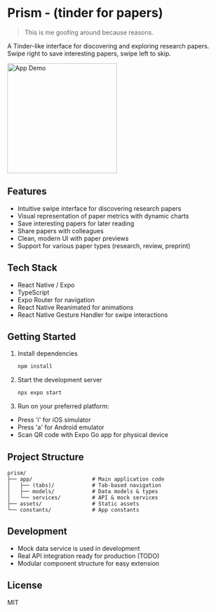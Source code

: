 # Prism - (tinder for papers)
> This is me goofing around because reasons.

A Tinder-like interface for discovering and exploring research papers. 
Swipe right to save interesting papers, swipe left to skip.

<img src="screenshots/cap.gif" alt="App Demo" width="250"/>

## Features

- Intuitive swipe interface for discovering research papers
- Visual representation of paper metrics with dynamic charts
- Save interesting papers for later reading
- Share papers with colleagues
- Clean, modern UI with paper previews
- Support for various paper types (research, review, preprint)

## Tech Stack

- React Native / Expo
- TypeScript
- Expo Router for navigation
- React Native Reanimated for animations
- React Native Gesture Handler for swipe interactions

## Getting Started

1. Install dependencies

   ```bash
   npm install
   ```

2. Start the development server

   ```bash
   npx expo start
   ```

3. Run on your preferred platform:
- Press 'i' for iOS simulator
- Press 'a' for Android emulator
- Scan QR code with Expo Go app for physical device

## Project Structure

```
prism/
├── app/                   # Main application code
│   ├── (tabs)/            # Tab-based navigation
│   ├── models/            # Data models & types
│   └── services/          # API & mock services
├── assets/                # Static assets
└── constants/             # App constants
```

## Development

- Mock data service is used in development
- Real API integration ready for production (TODO)
- Modular component structure for easy extension

## License

MIT
